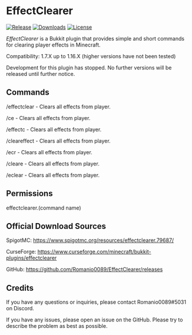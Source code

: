 # EffectClearer
[![Release](https://img.shields.io/badge/release-1.0.1-informational)](https://github.com/Romanio0089/EffectClearer/releases)
[![Downloads](https://img.shields.io/github/downloads/Romanio0089/EffectClearer/total.svg)](https://github.com/Romanio0089/EffectClearer/releases)
[![License](https://img.shields.io/badge/license-GNU_GPLv3-brightgreen.svg)](https://github.com/Romanio0089/EffectClearer/blob/master/LICENSE)

*EffectClearer* is a Bukkit plugin that provides simple and short commands for clearing player effects in Minecraft.

Compatibility: 1.7.X up to 1.16.X (higher versions have not been tested)

Development for this plugin has stopped. No further versions will be released until further notice.

## Commands

/effectclear - Clears all effects from player.

/ce - Clears all effects from player.

/effectc - Clears all effects from player.

/cleareffect - Clears all effects from player.

/ecr - Clears all effects from player.

/cleare - Clears all effects from player.

/eclear - Clears all effects from player.

## Permissions

effectclearer.(command name)

## Official Download Sources

SpigotMC: https://www.spigotmc.org/resources/effectclearer.79687/

CurseForge: https://www.curseforge.com/minecraft/bukkit-plugins/effectclearer

GitHub: https://github.com/Romanio0089/EffectClearer/releases

## Credits

If you have any questions or inquiries, please contact Romanio0089#5031 on Discord.

If you have any issues, please open an issue on the GitHub. Please try to describe the problem as best as possible.
